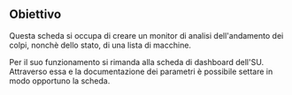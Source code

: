 ## Obiettivo

Questa scheda si occupa di creare un monitor di analisi dell'andamento dei colpi, nonchè dello stato, di una lista di macchine.

Per il suo funzionamento si rimanda alla scheda di dashboard dell'SU. Attraverso essa e la documentazione dei parametri è possibile settare in modo opportuno la scheda.



